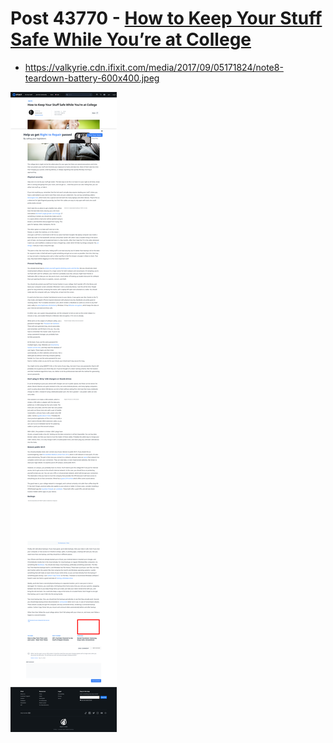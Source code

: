 # Post 43770 - [How to Keep Your Stuff Safe While You&#8217;re at College](https://www.ifixit.com/News/43770/how-to-keep-your-stuff-safe-while-youre-at-college)

- https://valkyrie.cdn.ifixit.com/media/2017/09/05171824/note8-teardown-battery-600x400.jpeg

![screencap](screenshots/1e0bc783-784e-4dc6-952f-b5ecd4cbab23.png)
